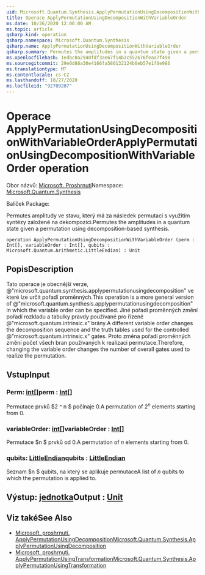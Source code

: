 ```yaml
---
uid: Microsoft.Quantum.Synthesis.ApplyPermutationUsingDecompositionWithVariableOrder
title: Operace ApplyPermutationUsingDecompositionWithVariableOrder
ms.date: 10/26/2020 12:00:00 AM
ms.topic: article
qsharp.kind: operation
qsharp.namespace: Microsoft.Quantum.Synthesis
qsharp.name: ApplyPermutationUsingDecompositionWithVariableOrder
qsharp.summary: Permutes the amplitudes in a quantum state given a permutation using decomposition-based synthesis.
ms.openlocfilehash: 1edbc0a2948fdf3ae67f14b3c552676feaa7f498
ms.sourcegitcommit: 29e0d88a30e4166fa580132124b0eb57e1f0e986
ms.translationtype: MT
ms.contentlocale: cs-CZ
ms.lasthandoff: 10/27/2020
ms.locfileid: "92709207"
---
```

# <a name="applypermutationusingdecompositionwithvariableorder-operation"></a><span data-ttu-id="f8d82-102">Operace ApplyPermutationUsingDecompositionWithVariableOrder</span><span class="sxs-lookup"><span data-stu-id="f8d82-102">ApplyPermutationUsingDecompositionWithVariableOrder operation</span></span>

<span data-ttu-id="f8d82-103">Obor názvů: [Microsoft. Proshrnutí](xref:Microsoft.Quantum.Synthesis)</span><span class="sxs-lookup"><span data-stu-id="f8d82-103">Namespace: [Microsoft.Quantum.Synthesis](xref:Microsoft.Quantum.Synthesis)</span></span>

<span data-ttu-id="f8d82-104">Balíček [](https://nuget.org/packages/)</span><span class="sxs-lookup"><span data-stu-id="f8d82-104">Package: [](https://nuget.org/packages/)</span></span>


<span data-ttu-id="f8d82-105">Permutes amplitudy ve stavu, který má za následek permutaci s využitím syntézy založené na dekompozici.</span><span class="sxs-lookup"><span data-stu-id="f8d82-105">Permutes the amplitudes in a quantum state given a permutation using decomposition-based synthesis.</span></span>

```qsharp
operation ApplyPermutationUsingDecompositionWithVariableOrder (perm : Int[], variableOrder : Int[], qubits : Microsoft.Quantum.Arithmetic.LittleEndian) : Unit
```


## <a name="description"></a><span data-ttu-id="f8d82-106">Popis</span><span class="sxs-lookup"><span data-stu-id="f8d82-106">Description</span></span>

<span data-ttu-id="f8d82-107">Tato operace je obecnější verze, @"microsoft.quantum.synthesis.applypermutationusingdecomposition" ve které lze určit pořadí proměnných.</span><span class="sxs-lookup"><span data-stu-id="f8d82-107">This operation is a more general version of @"microsoft.quantum.synthesis.applypermutationusingdecomposition" in which the variable order can be specified.</span></span> <span data-ttu-id="f8d82-108">Jiné pořadí proměnných změní pořadí rozkladu a tabulky pravdy používané pro řízené @"microsoft.quantum.intrinsic.x" brány.</span><span class="sxs-lookup"><span data-stu-id="f8d82-108">A different variable order changes the decomposition sequence and the truth tables used for the controlled @"microsoft.quantum.intrinsic.x" gates.</span></span>  <span data-ttu-id="f8d82-109">Proto změna pořadí proměnných změní počet všech bran používaných k realizaci permutace.</span><span class="sxs-lookup"><span data-stu-id="f8d82-109">Therefore, changing the variable order changes the number of overall gates used to realize the permutation.</span></span>

## <a name="input"></a><span data-ttu-id="f8d82-110">Vstup</span><span class="sxs-lookup"><span data-stu-id="f8d82-110">Input</span></span>

### <a name="perm--int"></a><span data-ttu-id="f8d82-111">Perm: [int](xref:microsoft.quantum.lang-ref.int)[]</span><span class="sxs-lookup"><span data-stu-id="f8d82-111">perm : [Int](xref:microsoft.quantum.lang-ref.int)[]</span></span>

<span data-ttu-id="f8d82-112">Permutace prvků $2 ^ n $ počínaje 0.</span><span class="sxs-lookup"><span data-stu-id="f8d82-112">A permutation of $2^n$ elements starting from 0.</span></span>


### <a name="variableorder--int"></a><span data-ttu-id="f8d82-113">variableOrder: [int](xref:microsoft.quantum.lang-ref.int)[]</span><span class="sxs-lookup"><span data-stu-id="f8d82-113">variableOrder : [Int](xref:microsoft.quantum.lang-ref.int)[]</span></span>

<span data-ttu-id="f8d82-114">Permutace $n $ prvků od 0.</span><span class="sxs-lookup"><span data-stu-id="f8d82-114">A permutation of $n$ elements starting from 0.</span></span>


### <a name="qubits--littleendian"></a><span data-ttu-id="f8d82-115">qubits: [LittleEndian](xref:Microsoft.Quantum.Arithmetic.LittleEndian)</span><span class="sxs-lookup"><span data-stu-id="f8d82-115">qubits : [LittleEndian](xref:Microsoft.Quantum.Arithmetic.LittleEndian)</span></span>

<span data-ttu-id="f8d82-116">Seznam $n $ qubits, na který se aplikuje permutace</span><span class="sxs-lookup"><span data-stu-id="f8d82-116">A list of $n$ qubits to which the permutation is applied to.</span></span>



## <a name="output--unit"></a><span data-ttu-id="f8d82-117">Výstup: [jednotka](xref:microsoft.quantum.lang-ref.unit)</span><span class="sxs-lookup"><span data-stu-id="f8d82-117">Output : [Unit](xref:microsoft.quantum.lang-ref.unit)</span></span>



## <a name="see-also"></a><span data-ttu-id="f8d82-118">Viz také</span><span class="sxs-lookup"><span data-stu-id="f8d82-118">See Also</span></span>

- [<span data-ttu-id="f8d82-119">Microsoft. proshrnutí. ApplyPermutationUsingDecomposition</span><span class="sxs-lookup"><span data-stu-id="f8d82-119">Microsoft.Quantum.Synthesis.ApplyPermutationUsingDecomposition</span></span>](xref:Microsoft.Quantum.Synthesis.ApplyPermutationUsingDecomposition)
- [<span data-ttu-id="f8d82-120">Microsoft. proshrnutí. ApplyPermutationUsingTransformation</span><span class="sxs-lookup"><span data-stu-id="f8d82-120">Microsoft.Quantum.Synthesis.ApplyPermutationUsingTransformation</span></span>](xref:Microsoft.Quantum.Synthesis.ApplyPermutationUsingTransformation)